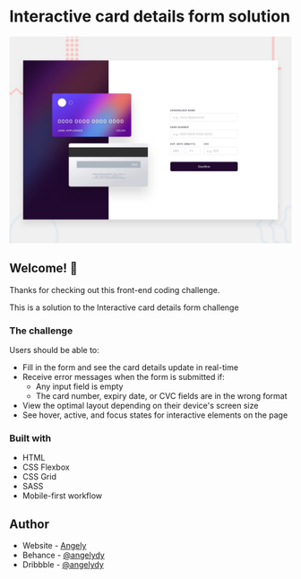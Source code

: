 # Interactive card details form solution

![Design preview for the Interactive card details form coding challenge](./design/desktop-preview.jpg)

## Welcome! 👋

Thanks for checking out this front-end coding challenge.

This is a solution to the Interactive card details form challenge

### The challenge

Users should be able to:

- Fill in the form and see the card details update in real-time
- Receive error messages when the form is submitted if:
  - Any input field is empty
  - The card number, expiry date, or CVC fields are in the wrong format
- View the optimal layout depending on their device's screen size
- See hover, active, and focus states for interactive elements on the page

### Built with

- HTML
- CSS Flexbox
- CSS Grid
- SASS
- Mobile-first workflow

## Author

- Website - [Angely](https://www.github.com/angelydy)
- Behance - [@angelydy](https://www.behance.net/angelydy)
- Dribbble - [@angelydy](https://www.dribbble.com/angelydy)